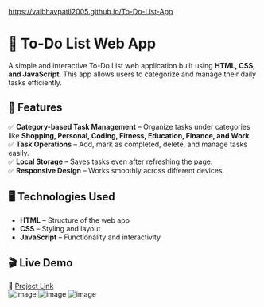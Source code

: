 https://vaibhavpatil2005.github.io/To-Do-List-App
# 📝 To-Do List Web App  

A simple and interactive To-Do List web application built using **HTML, CSS, and JavaScript**. This app allows users to categorize and manage their daily tasks efficiently.  

## 🚀 Features  
✅ **Category-based Task Management** – Organize tasks under categories like **Shopping, Personal, Coding, Fitness, Education, Finance, and Work**.  
✅ **Task Operations** – Add, mark as completed, delete, and manage tasks easily.  
✅ **Local Storage** – Saves tasks even after refreshing the page.  
✅ **Responsive Design** – Works smoothly across different devices.  

## 🖥️ Technologies Used  
- **HTML** – Structure of the web app  
- **CSS** – Styling and layout  
- **JavaScript** – Functionality and interactivity  

## 🎬 Live Demo  
🔗 [Project Link](https://vaibhavpatil2005.github.io/To-Do-List-App)  
![image](https://github.com/user-attachments/assets/2d2b5853-6462-451c-ae08-e4cb9d090d40)
![image](https://github.com/user-attachments/assets/9406ae26-0929-44f0-a126-a8ac97af796a)
![image](https://github.com/user-attachments/assets/1bec8ee7-d5a5-4080-be67-8ddc1de3a52b)





